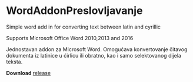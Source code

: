 # WordAddonPreslovljavanje
Simple word add in for converting text between latin and cyrillic

Supports Microsoft Office Word 2010,2013 and 2016


Jednostavan addon za Microsoft Word. 
Omogućava konvertovanje čitavog dokumenta iz latinice u ćirlicu ili obratno, kao i samo selektovanog dijela teksta.

**Download** [release](https://github.com/F3real/WordAddonPreslovljavanje/releases)
